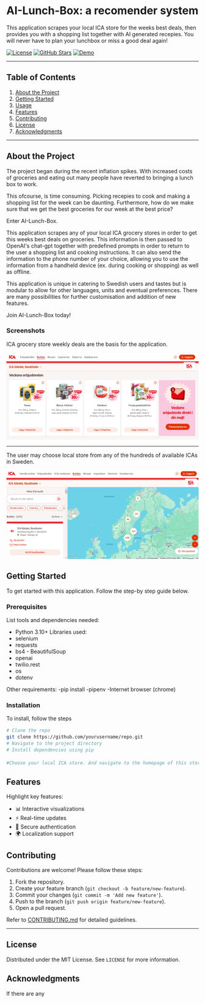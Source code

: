 
# AI-Lunch-Box: a recomender system

This application scrapes your local ICA store for the weeks best deals, then provides you with a shopping list together with AI generated recepies. You will never have to plan your lunchbox or miss a good deal again!

[![License](https://img.shields.io/badge/license-MIT-blue.svg)](LICENSE)
[![GitHub Stars](https://img.shields.io/github/stars/cajjster/lunch_box_planner.svg)](https://github.com/cajjster/lunch_box_planner/stargazers)
[![Demo](https://img.shields.io/badge/demo-live-brightgreen)](https://your-live-demo-link.com)

---

## Table of Contents

1. [About the Project](#about-the-project)
2. [Getting Started](#getting-started)
3. [Usage](#usage)
4. [Features](#features)
5. [Contributing](#contributing)
6. [License](#license)
7. [Acknowledgments](#acknowledgments)

---

## About the Project

The project began during the recent inflation spikes. With increased costs of groceries and eating out many people have reverted to bringing a lunch box to work. 

This ofcourse, is time consuming. Picking recepies to cook and making a shopping list for the week can be daunting. Furthermore, how do we make sure that we get the best groceries for our week at the best price?

Enter AI-Lunch-Box. 

This application scrapes any of your local ICA grocery stores in order to get this weeks best deals on groceries. 
This information is then passed to OpenAI's chat-gpt together with predefined prompts in order to return to the user a shopping list and cooking instructions. It can also send the information to the phone number of your choice, allowing you to use the information from a handheld device (ex. during cooking or shopping) as well as offline.

This application is unique in catering to Swedish users and tastes but is modular to allow for other languages, units and eventual preferences. There are many possibilities for further customisation and addition of new features.

Join AI-Lunch-Box today!


### Screenshots

ICA grocery store weekly deals are the basis for the application.  

![Screenshot of the project](pic.png)


---
The user may choose local store from any of the hundreds of available ICAs in Sweden. 

![Screenshot of the project](ica2.png)


## Getting Started

To get started with this application. Follow the step-by step guide below. 

### Prerequisites

List tools and dependencies needed:
- Python 3.10+
Libraries used:
- selenium
- requests
- bs4 - BeautifulSoup
- openai
- twilio.rest
- os
- dotenv

Other requirements:
-pip install
-pipenv
-Internet browser (chrome)



### Installation

To install, follow the steps

```bash
# Clone the repo
git clone https://github.com/yourusername/repo.git
# Navigate to the project directory
# Install dependencies using pip

#Choose your local ICA store. And navigate to the homepage of this store. Save the url
```

## Features

Highlight key features:

- 📊 Interactive visualizations
- ⚡ Real-time updates
- 🔐 Secure authentication
- 🌍 Localization support

## Contributing

Contributions are welcome! Please follow these steps:

1. Fork the repository.
2. Create your feature branch (`git checkout -b feature/new-feature`).
3. Commit your changes (`git commit -m 'Add new feature'`).
4. Push to the branch (`git push origin feature/new-feature`).
5. Open a pull request.

Refer to [CONTRIBUTING.md](CONTRIBUTING.md) for detailed guidelines.

---

## License

Distributed under the MIT License. See `LICENSE` for more information.

## Acknowledgments

If there are any
